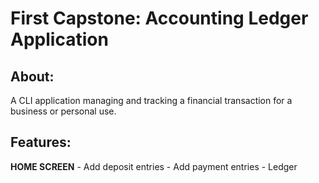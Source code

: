 # First Capstone: Accounting Ledger Application
## About: 
A CLI application managing and tracking a financial transaction for a business or personal use.
## Features:
**HOME SCREEN** - Add deposit entries
                - Add payment entries
                - Ledger 
